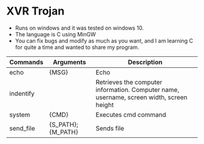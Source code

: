 # XVR Trojan
 - Runs on windows and it was tested on windows 10.
 - The language is C using MinGW
 - You can fix bugs and modify as much as you want, and I am learning C for quite a time and wanted to share my program.
 
 Commands | Arguments | Description
 -------- | --------- | -----------
 echo | {MSG} | Echo 
 indentify |  | Retrieves the computer information. Computer name, username, screen width, screen height
 system | {CMD} | Executes cmd command
 send_file | {S_PATH}; {M_PATH} | Sends file
